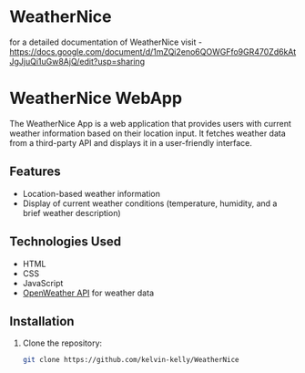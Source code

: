 # WeatherNice

for a detailed documentation of WeatherNice visit -
https://docs.google.com/document/d/1mZQi2eno6QOWGFfo9GR470Zd6kAtJgJjuQi1uGw8AjQ/edit?usp=sharing

# WeatherNice WebApp

The WeatherNice App is a web application that provides users with current weather information based on their location input. It fetches weather data from a third-party API and displays it in a user-friendly interface.

## Features

- Location-based weather information
- Display of current weather conditions (temperature, humidity,  and a brief weather description)

## Technologies Used

- HTML
- CSS
- JavaScript
- [OpenWeather API](https://openweathermap.org/api) for weather data

## Installation

1. Clone the repository:

   ```bash
   git clone https://github.com/kelvin-kelly/WeatherNice